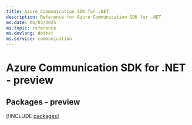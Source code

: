 ```yaml
---
title: Azure Communication SDK for .NET
description: Reference for Azure Communication SDK for .NET
ms.date: 06/03/2025
ms.topic: reference
ms.devlang: dotnet
ms.service: communication
---
```

# Azure Communication SDK for .NET - preview
## Packages - preview
[!INCLUDE [packages](communication-index.md)]